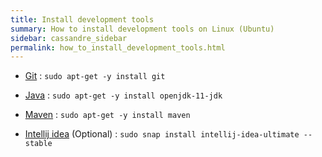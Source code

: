 ```yaml
---
title: Install development tools
summary: How to install development tools on Linux (Ubuntu)
sidebar: cassandre_sidebar
permalink: how_to_install_development_tools.html
---
```


 * [Git](https://git-scm.com/) : `sudo apt-get -y install git`
 
 * [Java](https://openjdk.java.net/install/) : `sudo apt-get -y install openjdk-11-jdk`
 
 * [Maven](https://maven.apache.org/) : `sudo apt-get -y install maven`
 
 * [Intellij idea](https://www.jetbrains.com/idea/) (Optional) : `sudo snap install intellij-idea-ultimate --stable`